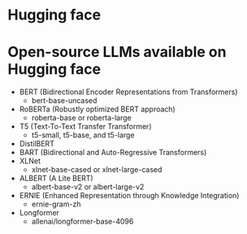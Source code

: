 # Hugging face

# Open-source LLMs available on Hugging face
- BERT (Bidirectional Encoder Representations from Transformers)
  - bert-base-uncased
- RoBERTa (Robustly optimized BERT approach)
  - roberta-base or roberta-large
- T5 (Text-To-Text Transfer Transformer)
  - t5-small, t5-base, and t5-large
- DistilBERT
- BART (Bidirectional and Auto-Regressive Transformers)
- XLNet
  - xlnet-base-cased or xlnet-large-cased
- ALBERT (A Lite BERT)
  - albert-base-v2 or albert-large-v2
- ERNIE (Enhanced Representation through Knowledge Integration)
  - ernie-gram-zh
- Longformer
  - allenai/longformer-base-4096
